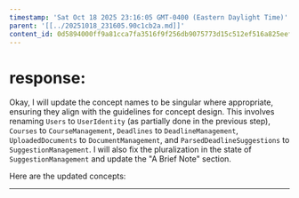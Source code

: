 ```yaml
---
timestamp: 'Sat Oct 18 2025 23:16:05 GMT-0400 (Eastern Daylight Time)'
parent: '[[../20251018_231605.90c1cb2a.md]]'
content_id: 0d5894000ff9a81cca7fa3516f9f256db9075773d15c512ef516a825eef38b24
---
```


# response:

Okay, I will update the concept names to be singular where appropriate, ensuring they align with the guidelines for concept design. This involves renaming `Users` to `UserIdentity` (as partially done in the previous step), `Courses` to `CourseManagement`, `Deadlines` to `DeadlineManagement`, `UploadedDocuments` to `DocumentManagement`, and `ParsedDeadlineSuggestions` to `SuggestionManagement`. I will also fix the pluralization in the state of `SuggestionManagement` and update the "A Brief Note" section.

Here are the updated concepts:

***
